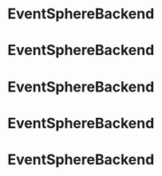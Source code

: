 # EventSphereBackend
# EventSphereBackend
# EventSphereBackend
# EventSphereBackend
# EventSphereBackend
